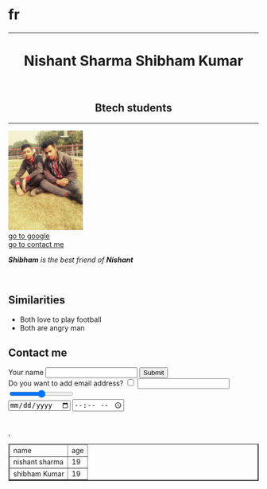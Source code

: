 # fr
<!DOCTYPE html>
<head>
    <title>
        About friends
    </title>
</head>
<body>
    <center>
        <hr size="3" noshade>
        <h1>
            Nishant Sharma
            Shibham Kumar
        </h1>
        <br>
        <h2>
            Btech students
        </h2>
        <hr size="3" noshade>
    </center>
        <img src="nishantshibham.jpg" alt="error loading" width="150" height="200">
        <br>
        <a href ="https://google.com" target="_blank">go to google</a>
        <br>
        <a href="http://127.0.0.1:5500/nishant3.html" target="_blank">go to contact me</a>
        <p><em>
            <strong>Shibham</strong> is the best friend of <strong>Nishant</strong>
        </em></p>
        <br>
        <h2>
            Similarities
        </h2>
        <ul>
            <li>
                Both love to play football
            </li>
            <li>
                Both are angry man
            </li>
        </ul>
    <h2>
        Contact me
    </h2>
    <form class="" action="" method="">
        <label>
            Your name
        </label>
        <input type="text" name="" value="">
        <input type="submit" name="">
        <br>
        <label>
            Do you want to add email address?
        </label>
        <input type="checkbox" name="">
        <input type="text" name="" value="">
        <br>
        <input type="range" name="" value="">
        <br>
        <input type="date" name="" value="">
        <input type="time" name="" value="">
    </form>
    <br>
    <br>
    <table border="2">
        <thead>
            <tr>
                <td>
                    name
                </td>
                ,<td>
                    age
                </td>
            </tr>
        </thead>
        <tbody>
            <tr>
                <td>
                    nishant sharma
                </td>
                <td>
                    19
                </td>
            </tr>
            <tr>
                <td>
                    shibham Kumar
                </td>
                <td>
                    19
                </td>
            </tr>
        </tbody>
    </table>

</body>
